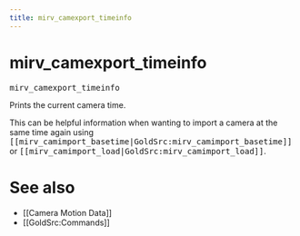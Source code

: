 ```yaml
---
title: mirv_camexport_timeinfo
---
```


# mirv_camexport_timeinfo

<tt>mirv_camexport_timeinfo</tt>

Prints the current camera time.

This can be helpful information when wanting to import a camera at the same time again using <tt>[[mirv_camimport_basetime|GoldSrc:mirv_camimport_basetime]]</tt> or <tt>[[mirv_camimport_load|GoldSrc:mirv_camimport_load]]</tt>.

# See also

* [[Camera Motion Data]]
* [[GoldSrc:Commands]]
